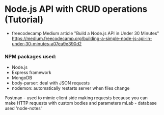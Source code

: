 # Node.js API with CRUD operations (Tutorial)
- freecodecamp Medium article "Build a Node.js API in Under 30 Minutes"
https://medium.freecodecamp.org/building-a-simple-node-js-api-in-under-30-minutes-a07ea9e390d2

### NPM packages used:
- Node.js
- Express framework
- MongoDB
- body-parser: deal with JSON requests
- nodemon: automatically restarts server when files change

Postman - used to mimic client side making requests because you can make HTTP
requests with custom bodies and parameters
mLab - database used 'node-notes'
